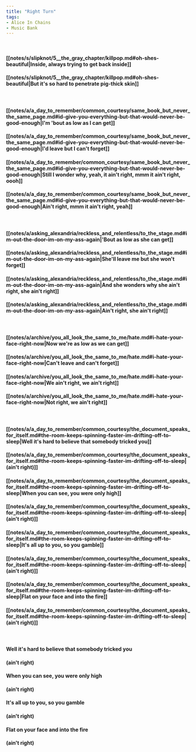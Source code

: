 ```yaml
---
title: "Right Turn"
tags:
- Alice In Chains
- Music Bank
---
```

&nbsp;
#### [[notes/s/slipknot/5__the_gray_chapter/killpop.md#oh-shes-beautiful|Inside, always trying to get back inside]]
#### [[notes/s/slipknot/5__the_gray_chapter/killpop.md#oh-shes-beautiful|But it's so hard to penetrate pig-thick skin]]
&nbsp;
#### [[notes/a/a_day_to_remember/common_courtesy/same_book_but_never_the_same_page.md#id-give-you-everything-but-that-would-never-be-good-enough|I'm 'bout as low as I can get]]
#### [[notes/a/a_day_to_remember/common_courtesy/same_book_but_never_the_same_page.md#id-give-you-everything-but-that-would-never-be-good-enough|I'd leave but I can't forget]]
#### [[notes/a/a_day_to_remember/common_courtesy/same_book_but_never_the_same_page.md#id-give-you-everything-but-that-would-never-be-good-enough|Still I wonder why, yeah, it ain't right, mmm it ain't right, oooh]]
#### [[notes/a/a_day_to_remember/common_courtesy/same_book_but_never_the_same_page.md#id-give-you-everything-but-that-would-never-be-good-enough|Ain't right, mmm it ain't right, yeah]]
&nbsp;
#### [[notes/a/asking_alexandria/reckless_and_relentless/to_the_stage.md#im-out-the-door-im-on-my-ass-again|'Bout as low as she can get]]
#### [[notes/a/asking_alexandria/reckless_and_relentless/to_the_stage.md#im-out-the-door-im-on-my-ass-again|She'll leave me but she won't forget]]
#### [[notes/a/asking_alexandria/reckless_and_relentless/to_the_stage.md#im-out-the-door-im-on-my-ass-again|And she wonders why she ain't right, she ain't right]]
#### [[notes/a/asking_alexandria/reckless_and_relentless/to_the_stage.md#im-out-the-door-im-on-my-ass-again|Ain't right, she ain't right]]
&nbsp;
#### [[notes/a/archive/you_all_look_the_same_to_me/hate.md#i-hate-your-face-right-now|Now we're as low as we can get]]
#### [[notes/a/archive/you_all_look_the_same_to_me/hate.md#i-hate-your-face-right-now|Can't leave and can't forget]]
#### [[notes/a/archive/you_all_look_the_same_to_me/hate.md#i-hate-your-face-right-now|We ain't right, we ain't right]]
#### [[notes/a/archive/you_all_look_the_same_to_me/hate.md#i-hate-your-face-right-now|Not right, we ain't right]]
&nbsp;
#### [[notes/a/a_day_to_remember/common_courtesy/the_document_speaks_for_itself.md#the-room-keeps-spinning-faster-im-drifting-off-to-sleep|Well it's hard to believe that somebody tricked you]]
#### [[notes/a/a_day_to_remember/common_courtesy/the_document_speaks_for_itself.md#the-room-keeps-spinning-faster-im-drifting-off-to-sleep|(ain't right)]]
#### [[notes/a/a_day_to_remember/common_courtesy/the_document_speaks_for_itself.md#the-room-keeps-spinning-faster-im-drifting-off-to-sleep|When you can see, you were only high]]
#### [[notes/a/a_day_to_remember/common_courtesy/the_document_speaks_for_itself.md#the-room-keeps-spinning-faster-im-drifting-off-to-sleep|(ain't right)]]
#### [[notes/a/a_day_to_remember/common_courtesy/the_document_speaks_for_itself.md#the-room-keeps-spinning-faster-im-drifting-off-to-sleep|It's all up to you, so you gamble]]
#### [[notes/a/a_day_to_remember/common_courtesy/the_document_speaks_for_itself.md#the-room-keeps-spinning-faster-im-drifting-off-to-sleep|(ain't right)]]
#### [[notes/a/a_day_to_remember/common_courtesy/the_document_speaks_for_itself.md#the-room-keeps-spinning-faster-im-drifting-off-to-sleep|Flat on your face and into the fire]]
#### [[notes/a/a_day_to_remember/common_courtesy/the_document_speaks_for_itself.md#the-room-keeps-spinning-faster-im-drifting-off-to-sleep|(ain't right)]]
&nbsp;
#### Well it's hard to believe that somebody tricked you
#### (ain't right)
#### When you can see, you were only high
#### (ain't right)
#### It's all up to you, so you gamble
#### (ain't right)
#### Flat on your face and into the fire
#### (ain't right)
